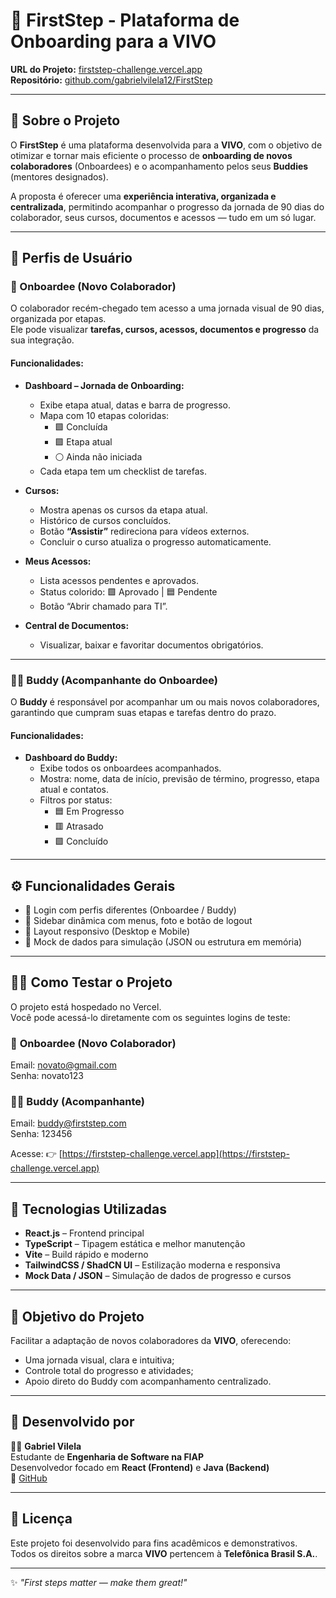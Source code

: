 # 🚀 FirstStep - Plataforma de Onboarding para a VIVO

**URL do Projeto:** [firststep-challenge.vercel.app](https://firststep-challenge.vercel.app)  
**Repositório:** [github.com/gabrielvilela12/FirstStep](https://github.com/gabrielvilela12/FirstStep)

---

## 📘 Sobre o Projeto

O **FirstStep** é uma plataforma desenvolvida para a **VIVO**, com o objetivo de otimizar e tornar mais eficiente o processo de **onboarding de novos colaboradores** (Onboardees) e o acompanhamento pelos seus **Buddies** (mentores designados).

A proposta é oferecer uma **experiência interativa, organizada e centralizada**, permitindo acompanhar o progresso da jornada de 90 dias do colaborador, seus cursos, documentos e acessos — tudo em um só lugar.

---

## 👥 Perfis de Usuário

### 🧭 Onboardee (Novo Colaborador)

O colaborador recém-chegado tem acesso a uma jornada visual de 90 dias, organizada por etapas.  
Ele pode visualizar **tarefas, cursos, acessos, documentos e progresso** da sua integração.

#### Funcionalidades:
- **Dashboard – Jornada de Onboarding:**  
  - Exibe etapa atual, datas e barra de progresso.  
  - Mapa com 10 etapas coloridas:  
    - 🟩 Concluída  
    - 🟪 Etapa atual  
    - ⚪ Ainda não iniciada  
  - Cada etapa tem um checklist de tarefas.

- **Cursos:**  
  - Mostra apenas os cursos da etapa atual.  
  - Histórico de cursos concluídos.  
  - Botão **“Assistir”** redireciona para vídeos externos.  
  - Concluir o curso atualiza o progresso automaticamente.

- **Meus Acessos:**  
  - Lista acessos pendentes e aprovados.  
  - Status colorido: 🟩 Aprovado | 🟦 Pendente  
  - Botão “Abrir chamado para TI”.

- **Central de Documentos:**  
  - Visualizar, baixar e favoritar documentos obrigatórios.

---

### 🧑‍🏫 Buddy (Acompanhante do Onboardee)

O **Buddy** é responsável por acompanhar um ou mais novos colaboradores, garantindo que cumpram suas etapas e tarefas dentro do prazo.

#### Funcionalidades:
- **Dashboard do Buddy:**  
  - Exibe todos os onboardees acompanhados.  
  - Mostra: nome, data de início, previsão de término, progresso, etapa atual e contatos.  
  - Filtros por status:  
    - 🟦 Em Progresso  
    - 🟥 Atrasado  
    - 🟩 Concluído  

---

## ⚙️ Funcionalidades Gerais

- 🔐 Login com perfis diferentes (Onboardee / Buddy)
- 🧭 Sidebar dinâmica com menus, foto e botão de logout
- 📱 Layout responsivo (Desktop e Mobile)
- 🧩 Mock de dados para simulação (JSON ou estrutura em memória)

---

## 🧑‍💻 Como Testar o Projeto

O projeto está hospedado no Vercel.  
Você pode acessá-lo diretamente com os seguintes logins de teste:

### 👤 **Onboardee (Novo Colaborador)**
Email: novato@gmail.com<br>
Senha: novato123

### 👨‍🏫 **Buddy (Acompanhante)**
Email: buddy@firststep.com<br>
Senha: 123456

Acesse: 👉 [https://firststep-challenge.vercel.app](https://firststep-challenge.vercel.app)

---

## 🧩 Tecnologias Utilizadas

- **React.js** – Frontend principal  
- **TypeScript** – Tipagem estática e melhor manutenção  
- **Vite** – Build rápido e moderno  
- **TailwindCSS / ShadCN UI** – Estilização moderna e responsiva  
- **Mock Data / JSON** – Simulação de dados de progresso e cursos  

---

## 🎯 Objetivo do Projeto

Facilitar a adaptação de novos colaboradores da **VIVO**, oferecendo:
- Uma jornada visual, clara e intuitiva;
- Controle total do progresso e atividades;
- Apoio direto do Buddy com acompanhamento centralizado.

---

## 🧠 Desenvolvido por

👨‍💻 **Gabriel Vilela**  
Estudante de **Engenharia de Software na FIAP**  
Desenvolvedor focado em **React (Frontend)** e **Java (Backend)**  
📍 [GitHub](https://github.com/gabrielvilela12)

---

## 🏁 Licença

Este projeto foi desenvolvido para fins acadêmicos e demonstrativos.  
Todos os direitos sobre a marca **VIVO** pertencem à **Telefônica Brasil S.A.**.

---

✨ *"First steps matter — make them great!"*
